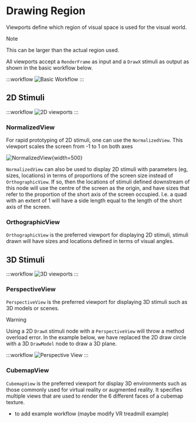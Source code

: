 # Drawing Region

Viewports define which region of visual space is used for the visual world. 

> [!NOTE] 
> This can be larger than the actual region used.

All viewports accept a `RenderFrame` as input and a `DrawX` stimuli as output as shown in the basic workflow below.

:::workflow
![Basic Workflow](../workflows/overview-draw-circle.bonsai)
:::

## 2D Stimuli

:::workflow
![2D viewports](../workflows/drawing-region-2d-views.bonsai)
:::

### NormalizedView
For rapid prototyping of 2D stimuli, one can use the `NormalizedView`. This viewport scales the screen from -1 to 1 on both axes

![NormalizedView](~/images/DisplayLogic/NormalizedViewport.png){width=500} 

`NormalizedView` can also be used to display 2D stimuli with parameters (eg, sizes, locations) in terms of proportions of the screen size instead of `OrthographicView`.
If so, then the locations of stimuli defined downstream of this node will use the centre of the screen as the origin, and have sizes that refer to the proportion of the short axis of the screen occupied.
I.e. a quad with an extent of 1 will have a side length equal to the length of the short axis of the screen.

### OrthographicView
`OrthographicView` is the preferred viewport for displaying 2D stimuli, stimuli drawn will have sizes and locations defined in terms of visual angles.

## 3D Stimuli

:::workflow
![3D viewports](../workflows/drawing-region-3d-views.bonsai)
:::

### PerspectiveView

`PerspectiveView` is the preferred viewport for displaying 3D stimuli such as 3D models or scenes.

> [!Warning] 
> Using a 2D `DrawX` stimuli node with a `PerspectiveView` will throw a method overload error. In the example below, we have replaced the 2D draw circle with a 3D `DrawModel` node to draw a 3D plane.

:::workflow
![Perspective View](../workflows/drawing-region-perspective-view.bonsai)
:::


### CubemapView
`CubemapView` is the preferred viewport for display 3D environments such as those commonly used for virtual reality or augmented reality.
It specifies multiple views that are used to render the 6 different faces of a cubemap texture.

- to add example workflow (maybe modify VR treadmill example)